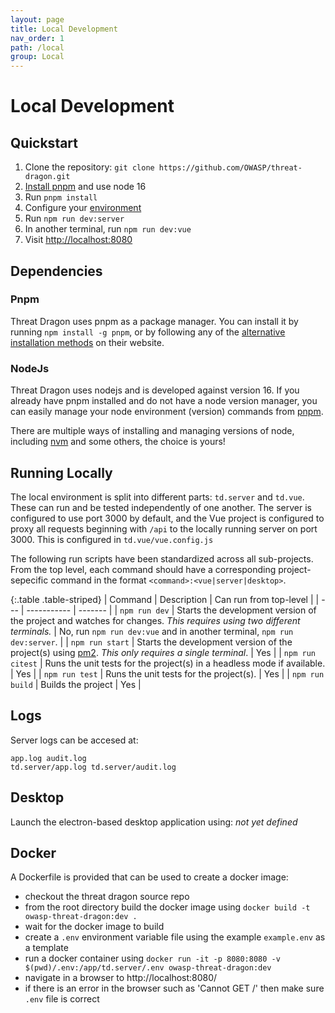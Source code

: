 ```yaml
---
layout: page
title: Local Development
nav_order: 1
path: /local
group: Local
---
```


# Local Development

## Quickstart
1. Clone the repository: `git clone https://github.com/OWASP/threat-dragon.git`
1. [Install pnpm](https://pnpm.io/installation) and use node 16
1. Run `pnpm install`
1. Configure your [environment](./env)
1. Run `npm run dev:server`
1. In another terminal, run `npm run dev:vue`
1. Visit [http://localhost:8080](http://localhost:8080/)

## Dependencies

### Pnpm
Threat Dragon uses pnpm as a package manager.  You can install it by running `npm install -g pnpm`,
or by following any of the [alternative installation methods](https://pnpm.io/installation) on their website.

### NodeJs
Threat Dragon uses nodejs and is developed against version 16.  If you already have pnpm installed and do not have a node version manager,
you can easily manage your node environment (version) commands from [pnpm](https://pnpm.io/cli/env).

There are multiple ways of installing and managing versions of node, including [nvm](https://github.com/nvm-sh/nvm) and some others, the choice is yours!

## Running Locally
The local environment is split into different parts: `td.server` and `td.vue`.  These can run and be tested independently of one another.
The server is configured to use port 3000 by default, and the Vue project is configured to proxy all requests beginning with `/api`
to the locally running server on port 3000.  This is configured in `td.vue/vue.config.js`

The following run scripts have been standardized across all sub-projects.
From the top level, each command should have a corresponding project-sepecific command in the format `<command>:<vue|server|desktop>`.

{:.table .table-striped}
| Command | Description | Can run from top-level |
| --- | ----------- | ------- |
| `npm run dev` | Starts the development version of the project and watches for changes. *This requires using two different terminals.* | No, run `npm run dev:vue` and in another terminal, `npm run dev:server`. |
| `npm run start` | Starts the development version of the project(s) using [pm2](https://github.com/Unitech/pm2). *This only requires a single terminal*. | Yes |
| `npm run citest` | Runs the unit tests for the project(s) in a headless mode if available. | Yes |
| `npm run test` | Runs the unit tests for the project(s). | Yes |
| `npm run build` | Builds the project | Yes |

## Logs
Server logs can be accesed at:

```
app.log audit.log
td.server/app.log td.server/audit.log
```

## Desktop

Launch the electron-based desktop application using: _not yet defined_

## Docker
A Dockerfile is provided that can be used to create a docker image:
* checkout the threat dragon source repo
* from the root directory build the docker image using `docker build -t owasp-threat-dragon:dev .`
* wait for the docker image to build
* create a `.env` environment variable file using the example `example.env` as a template
* run a docker container using
`docker run -it -p 8080:8080 -v $(pwd)/.env:/app/td.server/.env owasp-threat-dragon:dev`
* navigate in a browser to http://localhost:8080/
* if there is an error in the browser such as 'Cannot GET /' then make sure `.env` file is correct